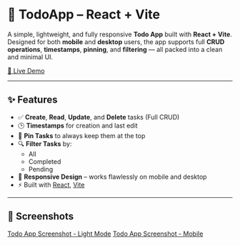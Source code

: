 # 📝 TodoApp – React + Vite

A simple, lightweight, and fully responsive **Todo App** built with **React + Vite**. Designed for both **mobile** and **desktop** users, the app supports full **CRUD operations**, **timestamps**, **pinning**, and **filtering** — all packed into a clean and minimal UI.

[🚀 Live Demo](https://todoapp-2909.vercel.app)

---

## ✨ Features

- ✅ **Create**, **Read**, **Update**, and **Delete** tasks (Full CRUD)
- 🕒 **Timestamps** for creation and last edit
- 📌 **Pin Tasks** to always keep them at the top
- 🔍 **Filter Tasks** by:
  - All
  - Completed
  - Pending
- 📱 **Responsive Design** – works flawlessly on mobile and desktop
- ⚡ Built with [React](w), [Vite](w)

---

## 📸 Screenshots

[Todo App Screenshot - Light Mode](screenshots/screenshot1.png)
[Todo App Screenshot - Mobile](screenshots/screenshot2.png)

